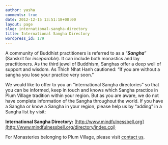 ```yaml
---
author: yasha
comments: true
date: 2012-12-15 13:51:18+00:00
layout: page
slug: international-sangha-directory
title: International Sangha Directory
wordpress_id: 179
---
```


A community of Buddhist practitioners is referred to as a “**_Sangha_**” (Sanskrit for _inseparable_). It can include both monastics and lay practitioners. As the third jewel of Buddhism, Sanghas offer a deep well of support and wisdom. As Thich Nhat Hanh cautioned: “If you are without a sangha you lose your practice very soon.”

We would like to offer to you an “international Sangha directories” so that you can be informed, keep in touch and knows which Sangha practice in Plum Village tradition within your region. But as you are aware, we do not have complete information of the Sangha throughout the world. If you have a Sangha or know a Sangha in your region, please help us by “adding” in a Sangha list by visit:

**International Sangha Directory:**
[http://www.mindfulnessbell.org](http://www.mindfulnessbell.org/directory/index.cgi)




For Monasteries belonging to Plum Village, please visit [contact us](http://plumvillage.org/contact-us/).  


